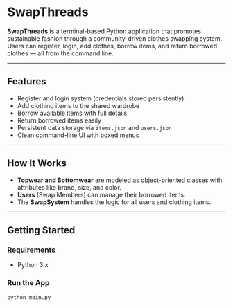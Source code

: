 # SwapThreads

**SwapThreads** is a terminal-based Python application that promotes sustainable fashion through a community-driven clothes swapping system. Users can register, login, add clothes, borrow items, and return borrowed clothes — all from the command line.

---

## Features

- Register and login system (credentials stored persistently)
- Add clothing items to the shared wardrobe
- Borrow available items with full details
- Return borrowed items easily
- Persistent data storage via `items.json` and `users.json`
- Clean command-line UI with boxed menus

---

## How It Works

- **Topwear and Bottomwear** are modeled as object-oriented classes with attributes like brand, size, and color.
- **Users** (Swap Members) can manage their borrowed items.
- The **SwapSystem** handles the logic for all users and clothing items.

---

## Getting Started

### Requirements
- Python 3.x

### Run the App

```bash
python main.py
